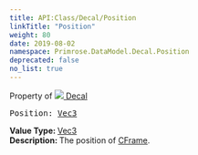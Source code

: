 ```yaml
---
title: API:Class/Decal/Position
linkTitle: "Position"
weight: 80
date: 2019-08-02
namespace: Primrose.DataModel.Decal.Position
deprecated: false
no_list: true
---
```

Property of <a href="/docs/api-reference/Class/Decal"><img src="/icons/silk/photo.png"/>&nbsp;Decal</a>
<pre class="method-declaration">
Position: <a class="type" href="/docs/api-reference/DataType/Vec3">Vec3</a></pre>
<b>Value Type: </b>
<a class="type" href="/docs/api-reference/DataType/Vec3">Vec3</a>
<br/>
<b>Description: </b>
The position of <a href="/docs/api-reference/Class/Decal/CFrame" >CFrame</a>.

